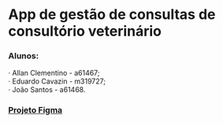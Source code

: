 # App de gestão de consultas de consultório veterinário

### Alunos:

· Allan Clementino - a61467;<br>
· Eduardo Cavazin - m319727;<br>
· João Santos - a61468.

### [Projeto Figma](https://www.figma.com/file/NH9yuhmmDSAIfjauNKSVSH/Vet-App-Design?type=design&node-id=0%3A1&mode=design&t=U2OGhgesFiR4UhFQ-1)
